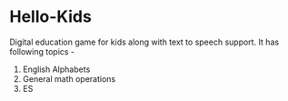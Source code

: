 # Hello-Kids
Digital education game for kids along with text to speech support.
It has following topics - 
1. English Alphabets 
2. General math operations
3. ES


